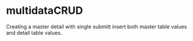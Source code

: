 # multidataCRUD
 Creating a master detail with single submitt insert both master table values and detail table values.
